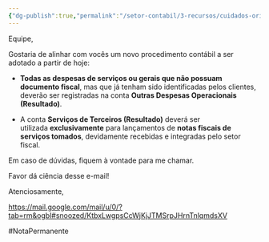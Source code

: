 ```yaml
---
{"dg-publish":true,"permalink":"/setor-contabil/3-recursos/cuidados-orientacoes/2025072025-comunicado-sobre-a-classificacao-das-despesas/","dgPassFrontmatter":true,"created":"2025-07-31T12:06:02.777-03:00","updated":"2025-07-31T12:12:18.950-03:00"}
---
```



Equipe,

Gostaria de alinhar com vocês um novo procedimento contábil a ser adotado a partir de hoje:

- **Todas as despesas de serviços ou gerais que não possuam documento fiscal**, mas que já tenham sido identificadas pelos clientes, deverão ser registradas na conta **Outras Despesas Operacionais (Resultado)**.
    
- A conta **Serviços de Terceiros (Resultado)** deverá ser utilizada **exclusivamente** para lançamentos de **notas fiscais de serviços tomados**, devidamente recebidas e integradas pelo setor fiscal.
    

Em caso de dúvidas, fiquem à vontade para me chamar.
  

Favor dá ciência desse e-mail!  
  

Atenciosamente,

https://mail.google.com/mail/u/0/?tab=rm&ogbl#snoozed/KtbxLwgpsCcWjKjJTMSrpJHrnTnlqmdsXV


#NotaPermanente 